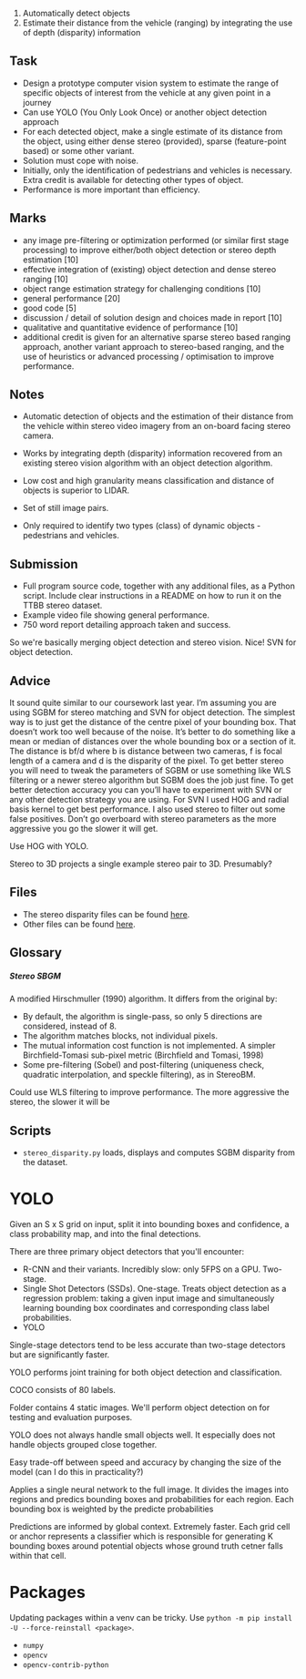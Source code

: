 1. Automatically detect objects
2. Estimate their distance from the vehicle (ranging) by integrating the use of depth (disparity) information

## Task
* Design a prototype computer vision system to estimate the range of specific objects
of interest from the vehicle at any given point in a journey
* Can use YOLO (You Only Look Once) or another object detection approach
* For each detected object, make a single estimate of its distance from the object, using either 
dense stereo (provided), sparse (feature-point based) or some other variant.
* Solution must cope with noise.
* Initially, only the identification of pedestrians and vehicles is necessary.
Extra credit is available for detecting other types of object.
* Performance is more important than efficiency.

## Marks

* any image pre-filtering or optimization performed (or similar first stage processing)
to improve either/both object detection or stereo depth estimation  [10]
* effective integration of (existing) object detection and dense stereo ranging [10]
* object range estimation strategy for challenging conditions   [10]
* general performance [20]
* good code [5]
* discussion / detail of solution design and choices made in report [10]
* qualitative and quantitative evidence of performance [10]
* additional credit is given for an alternative sparse stereo based ranging approach, another variant approach to 
stereo-based ranging, and the use of heuristics or advanced processing / optimisation to improve performance.

## Notes
* Automatic detection of objects and the estimation of their distance from the vehicle
within stereo video imagery from an on-board facing stereo camera.
* Works by integrating depth (disparity) information recovered from an existing stereo vision algorithm
with an object detection algorithm.
* Low cost and high granularity means classification and distance of objects is superior to LIDAR.
* Set of still image pairs.

* Only required to identify two types (class) of dynamic objects - pedestrians and vehicles. 

## Submission
* Full program source code, together with any additional files, as a Python script. Include clear instructions in 
a README on how to run it on the TTBB stereo dataset.
* Example video file showing general performance.
* 750 word report detailing approach taken and success.

So we're basically merging object detection and stereo vision.
Nice! SVN for object detection.

## Advice

It sound quite similar to our coursework last year. I’m assuming you are using SGBM for stereo matching and 
SVN for object detection. The simplest way is to just get the distance of the centre pixel of your bounding box. 
That doesn’t work too well because of the noise. It’s better to do something like a mean or median of 
distances over the whole bounding box or a section of it. The distance is bf/d where b is distance 
between two cameras, f is focal length of a camera and d is the disparity of the pixel.
To get better stereo you will need to tweak the parameters of SGBM or use something like WLS filtering or a 
newer stereo algorithm but SGBM does the job just fine. To get better detection accuracy you can 
you’ll have to experiment with SVN or any other detection strategy you are using. For SVN I used 
HOG and radial basis kernel to get best performance. I also used stereo to filter out some false positives. 
Don’t go overboard with stereo parameters as the more aggressive you go the slower it will get.

Use HOG with YOLO.

Stereo to 3D projects a single example stereo pair
to 3D. Presumably? 

## Files
* The stereo disparity files can be found [here](https://github.com/tobybreckon/stereo-disparity).
* Other files can be found [here](https://github.com/tobybreckon/python-examples-cv).

## Glossary

##### Stereo SBGM

A modified Hirschmuller (1990) algorithm. It differs from the original by:
* By default, the algorithm is single-pass, so only 5 directions are considered, instead of 8.
* The algorithm matches blocks, not individual pixels.
* The mutual information cost function is not implemented. A simpler Birchfield-Tomasi sub-pixel metric (Birchfield and Tomasi, 1998)
* Some pre-filtering (Sobel) and post-filtering (uniqueness check, quadratic interpolation, and speckle filtering), as in StereoBM.

Could use WLS filtering to improve performance. The more aggressive the stereo, the slower it will be


## Scripts
* `stereo_disparity.py` loads, displays and computes SGBM disparity from the dataset. 


# YOLO
Given an S x S grid on input, split it into bounding boxes and confidence, a class probability map,
and into the final detections.

There are three primary object detectors that you'll encounter:
* R-CNN and their variants. Incredibly slow: only 5FPS on a GPU. Two-stage.
* Single Shot Detectors (SSDs). One-stage. Treats object detection as a regression problem: taking a given input image
and simultaneously learning bounding box coordinates and corresponding class label probabilities.
* YOLO

Single-stage detectors tend to be less accurate than two-stage detectors but are significantly faster.

YOLO performs joint training for both object detection and classification.

COCO consists of 80 labels.

Folder contains 4 static images. We'll perform object detection on
for testing and evaluation purposes.

YOLO does not always handle small objects well.
It especially does not handle objects grouped close together. 

Easy trade-off between speed and accuracy by changing the size of the model (can I do this in practicality?)

Applies a single neural network to the full image. It divides the images into regions and predics
bounding boxes and probabilities for each region. Each bounding box is weighted by the predicte
probabilities

Predictions are informed by global context. Extremely faster.
Each grid cell or anchor represents a classifier which is responsible for generating
K bounding boxes around potential objects whose ground truth cetner falls within that cell.

# Packages

Updating packages within a venv can be tricky. Use `python -m pip install -U --force-reinstall <package>`.

* `numpy`
* `opencv`
* `opencv-contrib-python`

